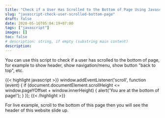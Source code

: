 ```yaml
---
title: "Check if a User Has Scrolled to the Bottom of Page Using Javascript"
slug: "javascript-check-user-scrolled-bottom-page"
draft: false
date: 2020-05-16T05:04:19+07:00
tags: ["javascript"]
images: []
toc: false
# description: string, if empty (substring main content)
description:
---
```

You can use this script to check if a user has scrolled to the bottom of page, for example to show header, show navigation/menu, show button "back to top", etc.

{{< highlight javascript >}}
window.addEventListener('scroll', function (event) {
  if (document.documentElement.scrollHeight <= window.pageYOffset + window.innerHeight)  {
    alert('You are at the bottom of page!');
  }
});
{{< /highlight >}} 

For live example, scroll to the bottom of this page then you will see the header of this website slide up.